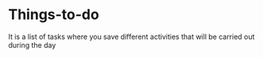 # Things-to-do
It is a list of tasks where you save different activities that will be carried out during the day
